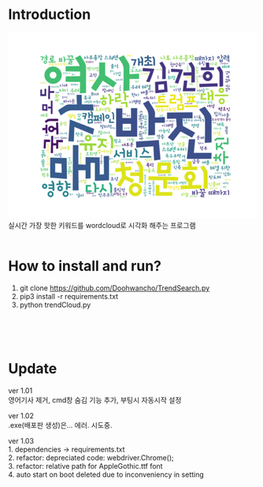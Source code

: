 
# Introduction
![Alt text](./sample.png?raw=true "sample_image")
<br/>
실시간 가장 핫한 키워드를 wordcloud로 시각화 해주는 프로그램
<br/>
<br/>

# How to install and run?
1. git clone https://github.com/Doohwancho/TrendSearch.py<br/>
2. pip3 install -r requirements.txt<br/>
3. python trendCloud.py<br/>

<br/>
<br/>
<br/>

# Update
ver 1.01<br/>
영어기사 제거, cmd창 숨김 기능 추가, 부팅시 자동시작 설정<br/>

ver 1.02<br/>
.exe(배포판 생성)은... 에러. 시도중.<br/>

ver 1.03<br/>
    1. dependencies -> requirements.txt<br/>
    2. refactor: depreciated code: webdriver.Chrome();<br/>
    3. refactor: relative path for AppleGothic.ttf font<br/>
    4. auto start on boot deleted due to inconveniency in setting<br/>
